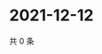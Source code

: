 # 2021-12-12

共 0 条

<!-- BEGIN WEIBO -->
<!-- 最后更新时间 Sun Dec 12 2021 22:07:51 GMT+0800 (China Standard Time) -->

<!-- END WEIBO -->
